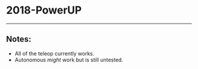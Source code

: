 # 2018-PowerUP
***
## Notes:
+ All of the teleop currently works.
+ Autonomous *might* work but is still untested.
